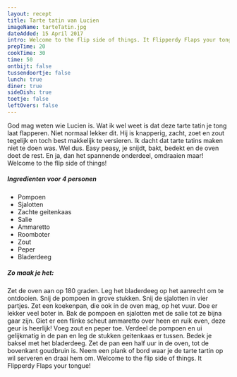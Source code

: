```yaml
---
layout: recept
title: Tarte tatin van Lucien
imageName: tarteTatin.jpg
dateAdded: 15 April 2017
intro: Welcome to the flip side of things. It Flipperdy Flaps your tongue!
prepTime: 20
cookTime: 30
time: 50
ontbijt: false
tussendoortje: false
lunch: true
diner: true
sideDish: true
toetje: false
leftOvers: false
---
```


God mag weten wie Lucien is. Wat ik wel weet is dat deze tarte tatin je tong laat flapperen. Niet normaal lekker dit. Hij is knapperig, zacht, zoet en zout tegelijk en toch best makkelijk te versieren. Ik dacht dat tarte tatins maken niet te doen was. Wel dus. Easy peasy, je snijdt, bakt, bedekt en de oven doet de rest. En ja, dan het spannende onderdeel, omdraaien maar! Welcome to the flip side of things!

##### Ingredienten voor <span class="personen">4</span> personen
* Pompoen
* Sjalotten
* Zachte geitenkaas
* Salie
* Ammaretto
* Roomboter
* Zout
* Peper
* Bladerdeeg

##### Zo maak je het:
Zet de oven aan op 180 graden.
Leg het bladerdeeg op het aanrecht om te ontdooien.
Snij de pompoen in grove stukken.
Snij de sjalotten in vier partjes.
Zet een koekenpan, die ook in de oven mag, op het vuur. Doe er lekker veel boter in. Bak de pompoen en sjalotten met de salie tot ze bijna gaar zijn. Giet er een flinke scheut ammaretto over heen en ruik even, deze geur is heerlijk! Voeg zout en peper toe. Verdeel de pompoen en ui gelijkmatig in de pan en leg de stukken geitenkaas er tussen.
Bedek je baksel met het bladerdeeg.
Zet de pan een half uur in de oven, tot de bovenkant goudbruin is.
Neem een plank of bord waar je de tarte tartin op wil serveren en draai hem om. Welcome to the flip side of things. It Flipperdy Flaps your tongue!
